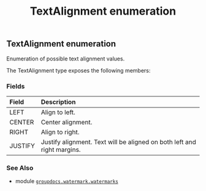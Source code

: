 ﻿---
title: TextAlignment enumeration
second_title: GroupDocs.Watermark for Python via .NET API References
description: 
type: docs
url: /python-net/groupdocs.watermark.watermarks/textalignment/
is_root: false
weight: 130
---

## TextAlignment enumeration

Enumeration of possible text alignment values.



The TextAlignment type exposes the following members:

### Fields
| Field | Description |
| :- | :- |
| LEFT | Align to left. |
| CENTER | Center alignment. |
| RIGHT | Align to right. |
| JUSTIFY | Justify alignment. Text will be aligned on both left and right margins. |



### See Also
* module [`groupdocs.watermark.watermarks`](..)
